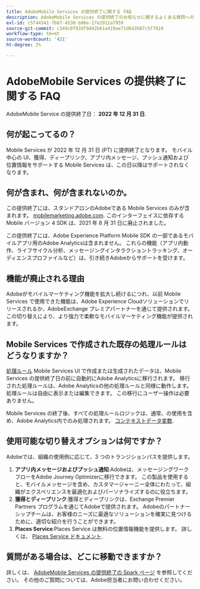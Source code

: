 ```yaml
---
title: AdobeMobile Services の提供終了に関する FAQ
description: AdobeMobile Services の提供終了のお知らせに関するよくある質問への回答を紹介します。
exl-id: c5f44341-7b87-4530-b86e-17e2911a7959
source-git-commit: c349c0f83df9d42b61a419ae71d6d2b67c5f7819
workflow-type: tm+mt
source-wordcount: '421'
ht-degree: 2%

---
```


# AdobeMobile Services の提供終了に関する FAQ

AdobeMobile Service の提供終了日： **2022 年 12 月 31 日**.

## 何が起こってるの？

Mobile Services が 2022 年 12 月 31 日 (PT) に提供終了となります。 モバイル中心の UI、獲得、ディープリンク、アプリ内メッセージ、プッシュ通知および位置情報をサポートする Mobile Services は、この日以降はサポートされなくなります。

## 何が含まれ、何が含まれないのか。

この提供終了には、スタンドアロンのAdobeである Mobile Services のみが含まれます。 [mobilemarketing.adobe.com](https://mobilemarketing.adobe.com). このインターフェイスに依存する Mobile バージョン 4 SDK は、2021 年 8 月 31 日に廃止されました。

この提供終了には、Adobe Experience Platform Mobile SDK の一部であるモバイルアプリ用のAdobe Analyticsは含まれません。 これらの機能（アプリ内動作、ライフサイクル分析、メッセージングインタラクショントラッキング、オーディエンスプロファイルなど）は、引き続きAdobeからサポートを受けます。

## 機能が廃止される理由

Adobeがモバイルマーケティング機能を拡大し続けるにつれ、以前 Mobile Services で使用できた機能は、Adobe Experience Cloudソリューションでリリースされるか、AdobeExchange プレミアパートナーを通じて提供されます。 この切り替えにより、より強力で柔軟なモバイルマーケティング機能が提供されます。

## Mobile Services で作成された既存の処理ルールはどうなりますか？

[処理ルール](https://experienceleague.adobe.com/docs/analytics/admin/admin-tools/processing-rules/processing-rules.html) Mobile Services UI で作成または生成されたデータは、Mobile Services の提供終了日の前に自動的にAdobe Analyticsに移行されます。 移行された処理ルールは、Adobe Analyticsの他の処理ルールと同様に動作します。処理ルールは自由に表示または編集できます。 この移行にユーザー操作は必要ありません。

Mobile Services の終了後、すべての処理ルールロジックは、通常、の使用を含め、Adobe Analytics内でのみ処理されます。 [コンテキストデータ変数](https://experienceleague.adobe.com/docs/analytics/implementation/vars/page-vars/contextdata.html?lang=ja).

## 使用可能な切り替えオプションは何ですか？

Adobeでは、組織の使用例に応じて、3 つのトランジションパスを提供します。

1. **アプリ内メッセージおよびプッシュ通知**:Adobeは、メッセージングワークフローをAdobe Journey Optimizerに移行できます。 この製品を使用すると、モバイルメッセージを含め、カスタマージャーニー全体にわたって、組織がエクスペリエンスを最適化およびパーソナライズするのに役立ちます。
1. **獲得とディープリンク**:獲得とディープリンクは、Exchange Premier Partners プログラムを通じてAdobeで提供されます。 Adobeのパートナーシップチームは、お客様のニーズに最適なソリューションを確実に見つけるために、適切な紹介を行うことができます。
1. **Places Service**:Places Service は無料の位置情報機能を提供します。 詳しくは、 [Places Service ドキュメント](https://experienceleague.adobe.com/docs/places/using/home.html).

## 質問がある場合は、どこに移動できますか？

詳しくは、 [AdobeMobile Services の提供終了の Spark ページ](https://spark.adobe.com/page/C6D30y09zaRpD/) を参照してください。 その他のご質問については、Adobe担当者にお問い合わせください。
